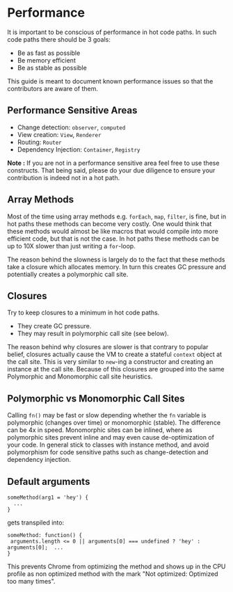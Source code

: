 # Performance

It is important to be conscious of performance in hot code paths. In such code paths there should be 3 goals:

- Be as fast as possible
- Be memory efficient
- Be as stable as possible

This guide is meant to document known performance issues so that the contributors are aware of them.

## Performance Sensitive Areas

- Change detection: `observer`, `computed`
- View creation: `View`, `Renderer`
- Routing: `Router`
- Dependency Injection: `Container`, `Registry`

__Note :__ If you are not in a performance sensitive area feel free to use these constructs. That being said, please do your due diligence to ensure your contribution is indeed not in a hot path.

## Array Methods

Most of the time using array methods e.g. `forEach`, `map`, `filter`, is fine, but in hot paths these methods can become very costly. One would think that these methods would almost be like macros that would compile into more efficient code, but that is not the case. In hot paths these methods can be up to 10X slower than just writing a `for`-loop.

The reason behind the slowness is largely do to the fact that these methods take a closure which allocates memory. In turn this creates GC pressure and potentially creates a polymorphic call site.

## Closures

Try to keep closures to a minimum in hot code paths.

- They create GC pressure.
- They may result in polymorphic call site (see below).

The reason behind why closures are slower is that contrary to popular belief, closures actually cause the VM to create a stateful `context` object at the call site. This is very similar to `new`-ing a constructor and creating an instance at the call site. Because of this closures are grouped into the same Polymorphic and Monomorphic call site heuristics.

## Polymorphic vs Monomorphic Call Sites

Calling `fn()` may be fast or slow depending whether the `fn` variable is polymorphic (changes over time) or monomorphic (stable). The difference can be 4x in speed. Monomorphic sites can be inlined, where as polymorphic sites prevent inline and may even cause de-optimization of your code. In general stick to classes with instance method, and avoid polymorphism for code sensitive paths such as change-detection and dependency injection.

## Default arguments

```
someMethod(arg1 = 'hey') {
  ...
}
```
gets transpiled into:

```
someMethod: function() {
 arguments.length <= 0 || arguments[0] === undefined ? 'hey' : arguments[0];  ...
}
```

This prevents Chrome from optimizing the method and shows up in the CPU profile as non optimized method with the mark "Not optimized: Optimized too many times".

